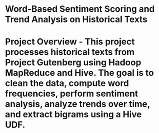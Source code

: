 # Word-Based Sentiment Scoring and Trend Analysis on Historical Texts
# Project Overview - This project processes historical texts from Project Gutenberg using Hadoop MapReduce and Hive. The goal is to clean the data, compute word frequencies, perform sentiment analysis, analyze trends over time, and extract bigrams using a Hive UDF.

